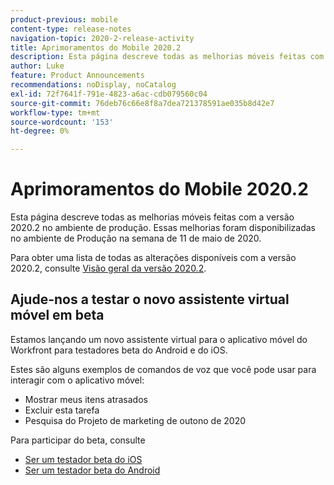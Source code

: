 ```yaml
---
product-previous: mobile
content-type: release-notes
navigation-topic: 2020-2-release-activity
title: Aprimoramentos do Mobile 2020.2
description: Esta página descreve todas as melhorias móveis feitas com a versão 2020.2 no ambiente de produção. Essas melhorias foram disponibilizadas no ambiente de Produção na semana de 11 de maio de 2020.
author: Luke
feature: Product Announcements
recommendations: noDisplay, noCatalog
exl-id: 72f7641f-791e-4823-a6ac-cdb079560c04
source-git-commit: 76deb76c66e8f8a7dea721378591ae035b8d42e7
workflow-type: tm+mt
source-wordcount: '153'
ht-degree: 0%

---
```


# Aprimoramentos do Mobile 2020.2

Esta página descreve todas as melhorias móveis feitas com a versão 2020.2 no ambiente de produção. Essas melhorias foram disponibilizadas no ambiente de Produção na semana de 11 de maio de 2020.

Para obter uma lista de todas as alterações disponíveis com a versão 2020.2, consulte [Visão geral da versão 2020.2](../../../product-announcements/product-releases/2020.2.-release-activity/2020.2-release-overview.md).

## Ajude-nos a testar o novo assistente virtual móvel em beta

Estamos lançando um novo assistente virtual para o aplicativo móvel do Workfront para testadores beta do Android e do iOS.

Estes são alguns exemplos de comandos de voz que você pode usar para interagir com o aplicativo móvel:

* Mostrar meus itens atrasados
* Excluir esta tarefa
* Pesquisa do Projeto de marketing de outono de 2020

Para participar do beta, consulte

* [Ser um testador beta do iOS](../../../workfront-basics/mobile-apps/using-the-workfront-mobile-app/ios-beta-tester.md)
* [Ser um testador beta do Android](../../../workfront-basics/mobile-apps/using-the-workfront-mobile-app/android-beta-tester.md)
